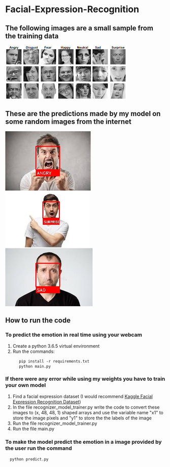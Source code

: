 # Facial-Expression-Recognition

## The following images are a small sample from the training data
<img src="https://github.com/BibhuLamichhane/facial-expression-recognition/blob/master/sample.png">

## These are the predictions made by my model on some random images from the internet
<img src="https://github.com/BibhuLamichhane/facial-expression-recognition/blob/master/angry.jpg"><img src="https://github.com/BibhuLamichhane/facial-expression-recognition/blob/master/surprise.jpg"><img src="https://github.com/BibhuLamichhane/facial-expression-recognition/blob/master/sad.jpg">

## How to run the code 

### To predict the emotion in real time using your webcam
1. Create a python 3.6.5 virtual environment
2. Run the commands: 
```
      pip install -r requirements.txt
      python main.py
```

### If there were any error while using my weights you have to train your own model
1. Find a facial expression dataset (I would recommend <a href="https://www.kaggle.com/c/challenges-in-representation-learning-facial-expression-recognition-challenge/data">Kaggle Facial Expression Recognition Dataset</a>)
2. In the file recognizer_model_trainer.py write the code to convert these images to (x, 48, 48, 1) shaped arrays and use the variable name "x1" to store the image pixels and "y1" to store the the labels of the image
3. Run the file recognizer_model_trainer.py
4. Run the file main.py

### To make the model predict the emotion in a image provided by the user run the command
      python predict.py
